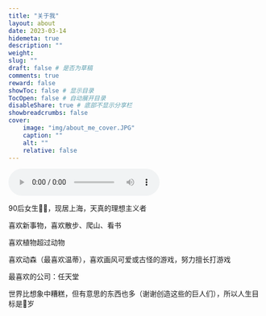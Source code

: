 ```yaml
---
title: "关于我"
layout: about
date: 2023-03-14
hidemeta: true
description: ""
weight:
slug: ""
draft: false # 是否为草稿
comments: true
reward: false
showToc: false # 显示目录
TocOpen: false # 自动展开目录
disableShare: true # 底部不显示分享栏
showbreadcrumbs: false
cover:
    image: "img/about_me_cover.JPG"
    caption: ""
    alt: ""
    relative: false
---
```

<audio controls autoplay>
    <source id="mp3" src="/audio/summer.mp3">
</audio>

90后女生👩‍🦰，现居上海，天真的理想主义者

喜欢新事物，喜欢散步、爬山、看书

喜欢植物超过动物

喜欢动森（最喜欢温蒂），喜欢画风可爱或古怪的游戏，努力擅长打游戏

最喜欢的公司：任天堂

世界比想象中糟糕，但有意思的东西也多（谢谢创造这些的巨人们），所以人生目标是💯岁